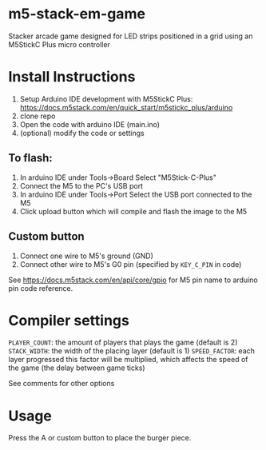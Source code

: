 # m5-stack-em-game
Stacker arcade game designed for LED strips positioned in a grid
 using an M5StickC Plus micro controller

# Install Instructions

1. Setup Arduino IDE development with M5StickC Plus: https://docs.m5stack.com/en/quick_start/m5stickc_plus/arduino
2. clone repo
3. Open the code with arduino IDE (main.ino)
4. (optional) modify the code or settings

## To flash:
1. In arduino IDE under Tools->Board Select "M5Stick-C-Plus"
2. Connect the M5 to the PC's USB port
3. In arduino IDE under Tools->Port Select the USB port connected to the M5
4. Click upload button which will compile and flash the image to the M5

## Custom button
1. Connect one wire to M5's ground (GND)
2. Connect other wire to M5's G0 pin (specified by `KEY_C_PIN` in code)

See https://docs.m5stack.com/en/api/core/gpio for M5 pin name to arduino pin code reference.

# Compiler settings
`PLAYER_COUNT`: the amount of players that plays the game (default is 2)
`STACK_WIDTH`: the width of the placing layer (default is 1)
`SPEED_FACTOR`: each layer progressed this factor will be multiplied,
which affects the speed of the game (the delay between game ticks)

See comments for other options

# Usage

Press the A or custom button to place the burger piece.
